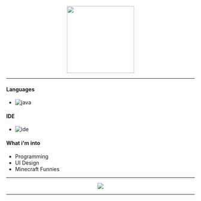 <p align="center">
    <img height="180em" src="https://github-readme-stats.vercel.app/api?username=crxel&show_icons=true&theme=monokai&include_all_commits=true&count_private=true"/>
</p>

---
#### Languages
- ![java](https://img.shields.io/badge/-Python-5d7dff?style=flat-square&logo=python)

#### IDE
- ![ide](https://img.shields.io/badge/-Visual_Studio_Code-5d7dff?style=flat-square&logo=visualstudiocode)

#### What i'm into
- Programming
- UI Design
- Minecraft Funnies
---

<p align="center">
    <a href="https://discord.gg/MAWSTv3PRK"><img src="https://img.shields.io/badge/-crxelty_9999-5d7dff?style=flat-square&logo=discord"/></a>
</p>

---
